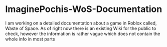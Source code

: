 # ImaginePochis-WoS-Documentation
I am working on a detailed documentation about a game in Roblox called, Waste of Space. As of right now there is an existing Wiki for the public to check, however the information is rather vague which does not contain the whole info in most parts 
